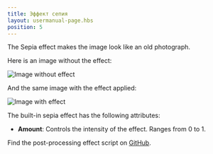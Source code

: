 ```yaml
---
title: Эффект сепия
layout: usermanual-page.hbs
position: 5
---
```


The Sepia effect makes the image look like an old photograph.

Here is an image without the effect:

![Image without effect][1]

And the same image with the effect applied:

![Image with effect][2]

The built-in sepia effect has the following attributes:

* **Amount**: Controls the intensity of the effect. Ranges from 0 to 1.

Find the post-processing effect script on [GitHub][3].

[1]: /images/platform/posteffects/without_effects.png
[2]: /images/platform/posteffects/with_sepia.png
[3]: https://github.com/playcanvas/engine/blob/main/scripts/posteffects/posteffect-sepia.js
